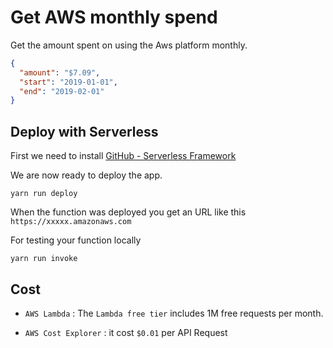 # Get AWS monthly spend

Get the amount spent on using the Aws platform monthly.

```json
{
  "amount": "$7.09",
  "start": "2019-01-01",
  "end": "2019-02-01"
}
```

## Deploy with Serverless

First we need to install [GitHub - Serverless Framework ](https://github.com/serverless/serverless)

We are now ready to deploy the app.

```
yarn run deploy
```

When the function was deployed you get an URL like this
`https://xxxxx.amazonaws.com`

For testing your function locally

```
yarn run invoke
```

## Cost

- `AWS Lambda` : The `Lambda free tier` includes 1M free requests per month.

- `AWS Cost Explorer` : it cost `$0.01` per API Request
